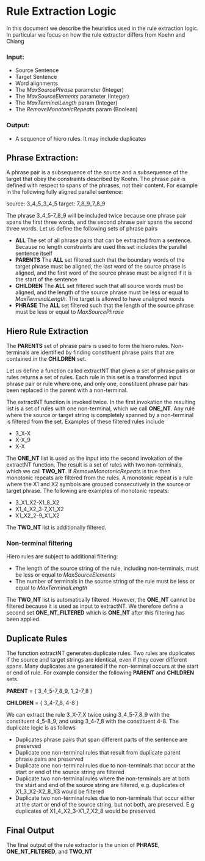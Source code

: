 Rule Extraction Logic
=============================

In this document we describe the heuristics used in the rule extraction logic. In particular we focus on how the rule extractor differs from Koehn and Chiang

### Input:

+   Source Sentence
+   Target Sentence
+   Word alignments
+   The *MaxSourcePhrase* parameter (Integer)
+   The *MaxSourceElements* parameter (Integer)
+   The *MaxTerminalLength* param (Integer)
+   The *RemoveMonotonicRepeats* param (Boolean)

### Output: 
+   A sequence of hiero rules. It may include duplicates

## Phrase Extraction:

A phrase pair is a subsequence of the source and a subsequence of the target that obey the constraints described by Koehn. The phrase pair is defined with respect to spans of the phrases, not their content. For example in the following fully aligned parallel sentence:

source:
3_4_5_3_4_5
target:
7_8_9_7_8_9

The phrase 3_4_5-7_8_9 will be included twice because one phrase pair spans the first three words, and the second phrase pair spans the second three words. Let us define the following sets of phrase pairs

+ **ALL** The set of all phrase pairs that can be extracted from a sentence. Because no length constraints are used this set includes the parallel sentence itself
+ **PARENTS** The **ALL** set filtered such that the boundary words of the target phrase must be aligned, the last word of the source phrase is aligned, and the first word of the source phrase must be aligned if it is the start of the sentence
+ **CHILDREN** The **ALL** set filtered such that all source words must be aligned, and the length of the source phrase must be less or equal to *MaxTerminalLength*. The target is allowed to have unaligned words
+ **PHRASE** The **ALL** set filtered such that the length of the source phrase must be less or equal to *MaxSourcePhrase*

## Hiero Rule Extraction

The **PARENTS** set of phrase pairs is used to form the hiero rules. Non-terminals are identified by finding constituent phrase pairs that are contained in the **CHILDREN** set.

Let us define a function called extractNT that given a set of phrase pairs or rules returns a set of rules. Each rule in this set is a transformed input phrase pair or rule where one, and only one, constituent phrase pair has been replaced in the parent with a non-terminal. 

The extractNT function is invoked twice. In the first invokation the resulting list is a set of rules with one non-terminal, which we call **ONE_NT**. Any rule where the source or target string is completely spanned by a non-terminal is filtered from the set. Examples of these filtered rules include

+   3_X-X
+   X-X_9
+   X-X 

The **ONE_NT** list is used as the input into the second invokation of the extractNT function. The result is a set of rules with two non-terminals, which we call **TWO_NT**. If *RemoveMonotonicRepeats* is true then monotonic repeats are filtered from the rules. A monotonic repeat is a rule where the X1 and X2 symbols are grouped consecutively in the source or target phrase. The following are examples of monotonic repeats:

+   3_X1_X2-X1_8_X2
+   X1_4_X2_3-7_X1_X2
+   X1_X2_2-9_X1_X2

The **TWO_NT** list is additionally filtered.

### Non-terminal filtering

Hiero rules are subject to additional filtering:

   + The length of the source string of the rule, including non-terminals, must be less or equal to *MaxSourceElements*
   + The number of terminals in the source string of the rule must be less or equal to *MaxTerminalLength*

The **TWO_NT** list is automatically filtered. However, the  **ONE_NT** cannot be filtered because it is used as input to extractNT. We therefore define a second set **ONE_NT_FILTERED** which is **ONE_NT** after this filtering has been applied.

## Duplicate Rules

The function extractNT generates duplicate rules. Two rules are duplicates if the source and target strings are identical, even if they cover different spans. Many duplicates are generated if the non-terminal occurs at the start or end of rule. For example consider the following **PARENT** and **CHILDREN** sets.

**PARENT** = { 3_4_5-7_8_9, 1_2-7_8 }

**CHILDREN** = { 3_4-7_8, 4-8 }

We can extract the rule 3_X-7_X twice using 3_4_5-7_8_9 with the constituent 4_5-8_9, and using 3_4-7_8 with the constituent 4-8. The duplicate logic is as follows

   + Duplicates phrase pairs that span different parts of the sentence are preserved
   + Duplicate one non-terminal rules that result from duplicate parent phrase pairs are preserved
   + Duplicate one non-terminal rules due to non-terminals that occur at the start or end of the source string are filtered
   + Duplicate two non-terminal rules where the non-terminals are at both the start and end of the source string are filtered, e.g. duplicates of X1_3_X2-X2_8_X3 would be filtered
   + Duplicate two non-terminal rules due to non-terminals that occur either at the start or end of the source string, but not both, are preserved. E.g duplicates of X1_4_X2_3-X1_7_X2_8 would be preserved.

## Final Output

The final output of the rule extractor is the union of **PHRASE**, **ONE_NT_FILTERED**, and **TWO_NT**


